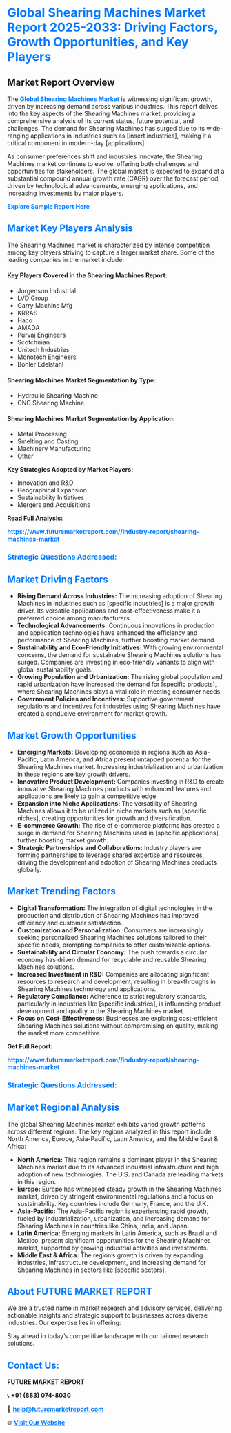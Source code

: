 <h1 style="color: #007BFF;">Global Shearing Machines Market Report 2025-2033: Driving Factors, Growth Opportunities, and Key Players</h1>

<section id="overview">
<h2>Market Report Overview</h2>
<p>The <a href="https://www.futuremarketreport.com//industry-report/shearing-machines-market" style="color: #007BFF; text-decoration: none;"><strong>Global Shearing Machines Market</strong></a> is witnessing significant growth, driven by increasing demand across various industries. This report delves into the key aspects of the Shearing Machines market, providing a comprehensive analysis of its current status, future potential, and challenges. The demand for Shearing Machines has surged due to its wide-ranging applications in industries such as [insert industries], making it a critical component in modern-day [applications].</p>
<p>As consumer preferences shift and industries innovate, the Shearing Machines market continues to evolve, offering both challenges and opportunities for stakeholders. The global market is expected to expand at a substantial compound annual growth rate (CAGR) over the forecast period, driven by technological advancements, emerging applications, and increasing investments by major players.</p>
</section>

<section id="overview">
<p><a href="https://www.futuremarketreport.com//request-sample/reportId=91721" style="color: #007BFF; text-decoration: none;"><strong>Explore Sample Report Here</strong></a></p>
</section>

<section id="key-players">
<h2 style="color: #007BFF;">Market Key Players Analysis</h2>
<p>The Shearing Machines market is characterized by intense competition among key players striving to capture a larger market share. Some of the leading companies in the market include:</p>
<h4>Key Players Covered in the Shearing Machines Report:</h4>
<ul><li>Jorgenson Industrial</li><li>LVD Group</li><li>Garry Machine Mfg</li><li>KRRAS</li><li>Haco</li><li>AMADA</li><li>Purvaj Engineers</li><li>Scotchman</li><li>Unitech Industries</li><li>Monotech Engineers</li><li>Bohler Edelstahl</li></ul>
<h4>Shearing Machines Market Segmentation by Type:</h4>
<ul><li>Hydraulic Shearing Machine</li><li>CNC Shearing Machine</li></ul>

<h4>Shearing Machines Market Segmentation by Application:</h4>
<ul><li>Metal Processing</li><li>Smelting and Casting</li><li>Machinery Manufacturing</li><li>Other</li></ul>
<p><strong>Key Strategies Adopted by Market Players:</strong></p>
<ul>
<li>Innovation and R&D</li>
<li>Geographical Expansion</li>
<li>Sustainability Initiatives</li>
<li>Mergers and Acquisitions</li>
</ul>
</section>

<section>
<p><strong>Read Full Analysis: </strong></p><a href="https://www.futuremarketreport.com//industry-report/shearing-machines-market" style="color: #007BFF; text-decoration: none;"><strong>https://www.futuremarketreport.com//industry-report/shearing-machines-market</strong></a>
<h3 style="color: #007BFF;">Strategic Questions Addressed:</h3>
</section>

<section id="driving-factors">
<h2 style="color: #007BFF;">Market Driving Factors</h2>
<ul>
<li><strong>Rising Demand Across Industries:</strong> The increasing adoption of Shearing Machines in industries such as [specific industries] is a major growth driver. Its versatile applications and cost-effectiveness make it a preferred choice among manufacturers.</li>
<li><strong>Technological Advancements:</strong> Continuous innovations in production and application technologies have enhanced the efficiency and performance of Shearing Machines, further boosting market demand.</li>
<li><strong>Sustainability and Eco-Friendly Initiatives:</strong> With growing environmental concerns, the demand for sustainable Shearing Machines solutions has surged. Companies are investing in eco-friendly variants to align with global sustainability goals.</li>
<li><strong>Growing Population and Urbanization:</strong> The rising global population and rapid urbanization have increased the demand for [specific products], where Shearing Machines plays a vital role in meeting consumer needs.</li>
<li><strong>Government Policies and Incentives:</strong> Supportive government regulations and incentives for industries using Shearing Machines have created a conducive environment for market growth.</li>
</ul>
</section>

<section id="growth-opportunities">
<h2 style="color: #007BFF;">Market Growth Opportunities</h2>
<ul>
<li><strong>Emerging Markets:</strong> Developing economies in regions such as Asia-Pacific, Latin America, and Africa present untapped potential for the Shearing Machines market. Increasing industrialization and urbanization in these regions are key growth drivers.</li>
<li><strong>Innovative Product Development:</strong> Companies investing in R&D to create innovative Shearing Machines products with enhanced features and applications are likely to gain a competitive edge.</li>
<li><strong>Expansion into Niche Applications:</strong> The versatility of Shearing Machines allows it to be utilized in niche markets such as [specific niches], creating opportunities for growth and diversification.</li>
<li><strong>E-commerce Growth:</strong> The rise of e-commerce platforms has created a surge in demand for Shearing Machines used in [specific applications], further boosting market growth.</li>
<li><strong>Strategic Partnerships and Collaborations:</strong> Industry players are forming partnerships to leverage shared expertise and resources, driving the development and adoption of Shearing Machines products globally.</li>
</ul>
</section>

<section id="trending-factors">
<h2 style="color: #007BFF;">Market Trending Factors</h2>
<ul>
<li><strong>Digital Transformation:</strong> The integration of digital technologies in the production and distribution of Shearing Machines has improved efficiency and customer satisfaction.</li>
<li><strong>Customization and Personalization:</strong> Consumers are increasingly seeking personalized Shearing Machines solutions tailored to their specific needs, prompting companies to offer customizable options.</li>
<li><strong>Sustainability and Circular Economy:</strong> The push towards a circular economy has driven demand for recyclable and reusable Shearing Machines solutions.</li>
<li><strong>Increased Investment in R&D:</strong> Companies are allocating significant resources to research and development, resulting in breakthroughs in Shearing Machines technology and applications.</li>
<li><strong>Regulatory Compliance:</strong> Adherence to strict regulatory standards, particularly in industries like [specific industries], is influencing product development and quality in the Shearing Machines market.</li>
<li><strong>Focus on Cost-Effectiveness:</strong> Businesses are exploring cost-efficient Shearing Machines solutions without compromising on quality, making the market more competitive.</li>
</ul>
</section>

<section>
<p><strong>Get Full Report: </strong></p><a href="https://www.futuremarketreport.com//industry-report/shearing-machines-market" style="color: #007BFF; text-decoration: none;"><strong>https://www.futuremarketreport.com//industry-report/shearing-machines-market</strong></a>
<h3 style="color: #007BFF;">Strategic Questions Addressed:</h3>
</section>


<section id="regional-analysis">
<h2 style="color: #007BFF;">Market Regional Analysis</h2>
<p>The global Shearing Machines market exhibits varied growth patterns across different regions. The key regions analyzed in this report include North America, Europe, Asia-Pacific, Latin America, and the Middle East & Africa:</p>
<ul>
<li><strong>North America:</strong> This region remains a dominant player in the Shearing Machines market due to its advanced industrial infrastructure and high adoption of new technologies. The U.S. and Canada are leading markets in this region.</li>
<li><strong>Europe:</strong> Europe has witnessed steady growth in the Shearing Machines market, driven by stringent environmental regulations and a focus on sustainability. Key countries include Germany, France, and the U.K.</li>
<li><strong>Asia-Pacific:</strong> The Asia-Pacific region is experiencing rapid growth, fueled by industrialization, urbanization, and increasing demand for Shearing Machines in countries like China, India, and Japan.</li>
<li><strong>Latin America:</strong> Emerging markets in Latin America, such as Brazil and Mexico, present significant opportunities for the Shearing Machines market, supported by growing industrial activities and investments.</li>
<li><strong>Middle East & Africa:</strong> The region’s growth is driven by expanding industries, infrastructure development, and increasing demand for Shearing Machines in sectors like [specific sectors].</li>
</ul>
</section>

<footer>
<h2 style="color: #007BFF;">About FUTURE MARKET REPORT</h2>
<p>We are a trusted name in market research and advisory services, delivering actionable insights and strategic support to businesses across diverse industries. Our expertise lies in offering:</p>

<p>Stay ahead in today’s competitive landscape with our tailored research solutions.</p>

<h2 style="color: #007BFF;">Contact Us:</h2>
<p><strong>FUTURE MARKET REPORT</strong></p>
<p>📞 <strong>+91 (883) 074-8030</strong></p>
<p>📧 <strong><a href="mailto:help@futuremarketreport.com" style="color: #007BFF;">help@futuremarketreport.com</a></strong></p>
<p>🌐 <strong><a href="https://www.futuremarketreport.com/" style="color: #007BFF;">Visit Our Website</a></strong></p>
</footer>
